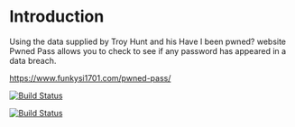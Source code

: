 # Introduction

Using the data supplied by Troy Hunt and his Have I been pwned? website Pwned Pass allows you to check to see if any password has appeared in a data breach.

https://www.funkysi1701.com/pwned-pass/

[![Build Status](https://dev.azure.com/funkysi1701/PwnedPasswords/_apis/build/status/funkysi1701.PwnedPass?branchName=master)](https://dev.azure.com/funkysi1701/PwnedPasswords/_build/latest?definitionId=54?branchName=master)

[![Build Status](https://build.appcenter.ms/v0.1/apps/b260d3e2-c314-4bf7-96b8-cbfb37799f3b/branches/master/badge)](https://build.appcenter.ms/v0.1/apps/b260d3e2-c314-4bf7-96b8-cbfb37799f3b/branches/master/badge)
